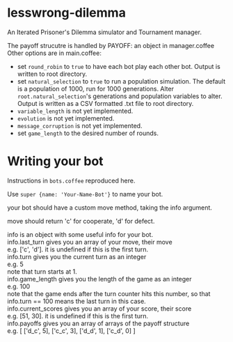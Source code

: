 lesswrong-dilemma
=================

An Iterated Prisoner's Dilemma simulator and Tournament manager.    

The payoff strucutre is handled by PAYOFF: an object in manager.coffee    
Other options are in main.coffee:    
* set `round_robin` to `true` to have each bot play each other bot. Output is written to root directory.  
* set `natural_selection` to `true` to run a population simulation. The default is a population of 1000, run for 1000 generations. Alter `root.natural_selection`'s generations and population variables to alter. Output is written as a CSV formatted .txt file to root directory.  
* `variable_length` is not yet implemented.  
* `evolution` is not yet implemented.  
* `message_corruption` is not yet implemented.  
* set `game_length` to the desired number of rounds.    

Writing your bot
================

Instructions in `bots.coffee` reproduced here.    

Use `super {name: 'Your-Name-Bot'}` to name your bot.  

your bot should have a custom move method, taking the info argument.  

move should return 'c' for cooperate, 'd' for defect.  

info is an object with some useful info for your bot.  
info.last_turn gives you an array of your move, their move  
e.g. ['c', 'd']. it is undefined if this is the first turn.  
info.turn gives you the current turn as an integer  
e.g. 5  
note that turn starts at 1.  
info.game_length gives you the length of the game as an integer  
e.g. 100  
note that the game ends after the turn counter hits this number, so that info.turn == 100 means the last turn in this case.   
info.current_scores gives you an array of your score, their score  
e.g. [51, 30]. it is undefined if this is the first turn.  
info.payoffs gives you an array of arrays of the payoff structure  
e.g. [ ['d_c', 5], ['c_c', 3], ['d_d', 1], ['c_d', 0] ]  